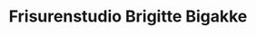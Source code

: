 ---
title: "Frisurenstudio Brigitte Bigakke"
url: /bad-homburg-v-d-hoehe/frisurenstudio-brigitte-bigakke/
shop: Friseur
---